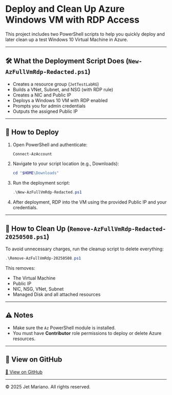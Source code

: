 # Deploy and Clean Up Azure Windows VM with RDP Access

This project includes two PowerShell scripts to help you quickly deploy and later clean up a test Windows 10 Virtual Machine in Azure.

---

## 🛠 What the Deployment Script Does (`New-AzFullVmRdp-Redacted.ps1`)
- Creates a resource group (`JetTestLabRG`)
- Builds a VNet, Subnet, and NSG (with RDP rule)
- Creates a NIC and Public IP
- Deploys a Windows 10 VM with RDP enabled
- Prompts you for admin credentials
- Outputs the assigned Public IP

---

## 🚀 How to Deploy

1. Open PowerShell and authenticate:
   ```powershell
   Connect-AzAccount
   ```

2. Navigate to your script location (e.g., Downloads):
   ```powershell
   cd "$HOME\Downloads"
   ```

3. Run the deployment script:
   ```powershell
   .\New-AzFullVmRdp-Redacted.ps1
   ```

4. After deployment, RDP into the VM using the provided Public IP and your credentials.

---

## 🧹 How to Clean Up (`Remove-AzFullVmRdp-Redacted-20250508.ps1`)

To avoid unnecessary charges, run the cleanup script to delete everything:

```powershell
.\Remove-AzFullVmRdp-20250508.ps1
```

This removes:
- The Virtual Machine
- Public IP
- NIC, NSG, VNet, Subnet
- Managed Disk and all attached resources

---

## ⚠️ Notes
- Make sure the `Az` PowerShell module is installed.
- You must have **Contributor** role permissions to deploy or delete Azure resources.

---

## 🔗 View on GitHub
[📎 View on GitHub](https://github.com/jetdev2731/azure-vm-rdp-access/tree/main)

---
© 2025 Jet Mariano. All rights reserved.

